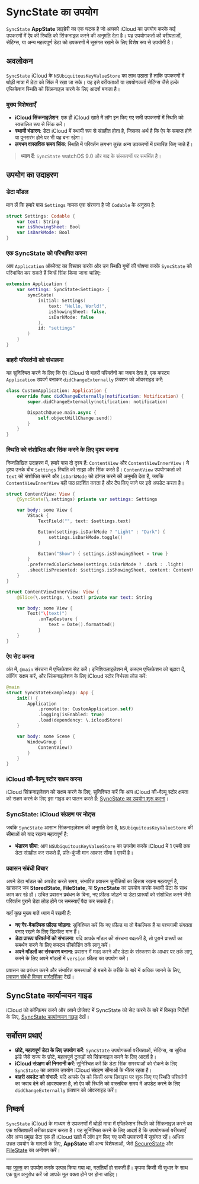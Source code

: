 # SyncState का उपयोग

`SyncState` **AppState** लाइब्रेरी का एक घटक है जो आपको iCloud का उपयोग करके कई उपकरणों में ऐप की स्थिति को सिंक्रनाइज़ करने की अनुमति देता है। यह उपयोगकर्ता की वरीयताओं, सेटिंग्स, या अन्य महत्वपूर्ण डेटा को उपकरणों में सुसंगत रखने के लिए विशेष रूप से उपयोगी है।

## अवलोकन

`SyncState` iCloud के `NSUbiquitousKeyValueStore` का लाभ उठाता है ताकि उपकरणों में थोड़ी मात्रा में डेटा को सिंक में रखा जा सके। यह इसे वरीयताओं या उपयोगकर्ता सेटिंग्स जैसे हल्के एप्लिकेशन स्थिति को सिंक्रनाइज़ करने के लिए आदर्श बनाता है।

### मुख्य विशेषताएँ

- **iCloud सिंक्रनाइज़ेशन**: एक ही iCloud खाते में लॉग इन किए गए सभी उपकरणों में स्थिति को स्वचालित रूप से सिंक करें।
- **स्थायी भंडारण**: डेटा iCloud में स्थायी रूप से संग्रहीत होता है, जिसका अर्थ है कि ऐप के समाप्त होने या पुनरारंभ होने पर भी यह बना रहेगा।
- **लगभग वास्तविक समय सिंक**: स्थिति में परिवर्तन लगभग तुरंत अन्य उपकरणों में प्रचारित किए जाते हैं।

> **ध्यान दें**: `SyncState` watchOS 9.0 और बाद के संस्करणों पर समर्थित है।

## उपयोग का उदाहरण

### डेटा मॉडल

मान लें कि हमारे पास `Settings` नामक एक संरचना है जो `Codable` के अनुरूप है:

```swift
struct Settings: Codable {
    var text: String
    var isShowingSheet: Bool
    var isDarkMode: Bool
}
```

### एक SyncState को परिभाषित करना

आप `Application` ऑब्जेक्ट का विस्तार करके और उन स्थिति गुणों की घोषणा करके `SyncState` को परिभाषित कर सकते हैं जिन्हें सिंक किया जाना चाहिए:

```swift
extension Application {
    var settings: SyncState<Settings> {
        syncState(
            initial: Settings(
                text: "Hello, World!",
                isShowingSheet: false,
                isDarkMode: false
            ),
            id: "settings"
        )
    }
}
```

### बाहरी परिवर्तनों को संभालना

यह सुनिश्चित करने के लिए कि ऐप iCloud से बाहरी परिवर्तनों का जवाब देता है, एक कस्टम `Application` उपवर्ग बनाकर `didChangeExternally` फ़ंक्शन को ओवरराइड करें:

```swift
class CustomApplication: Application {
    override func didChangeExternally(notification: Notification) {
        super.didChangeExternally(notification: notification)

        DispatchQueue.main.async {
            self.objectWillChange.send()
        }
    }
}
```

### स्थिति को संशोधित और सिंक करने के लिए दृश्य बनाना

निम्नलिखित उदाहरण में, हमारे पास दो दृश्य हैं: `ContentView` और `ContentViewInnerView`। ये दृश्य उनके बीच `Settings` स्थिति को साझा और सिंक करते हैं। `ContentView` उपयोगकर्ता को `text` को संशोधित करने और `isDarkMode` को टॉगल करने की अनुमति देता है, जबकि `ContentViewInnerView` वही पाठ प्रदर्शित करता है और टैप किए जाने पर इसे अपडेट करता है।

```swift
struct ContentView: View {
    @SyncState(\.settings) private var settings: Settings

    var body: some View {
        VStack {
            TextField("", text: $settings.text)

            Button(settings.isDarkMode ? "Light" : "Dark") {
                settings.isDarkMode.toggle()
            }

            Button("Show") { settings.isShowingSheet = true }
        }
        .preferredColorScheme(settings.isDarkMode ? .dark : .light)
        .sheet(isPresented: $settings.isShowingSheet, content: ContentViewInnerView.init)
    }
}

struct ContentViewInnerView: View {
    @Slice(\.settings, \.text) private var text: String

    var body: some View {
        Text("\(text)")
            .onTapGesture {
                text = Date().formatted()
            }
    }
}
```

### ऐप सेट करना

अंत में, `@main` संरचना में एप्लिकेशन सेट करें। इनिशियलाइज़ेशन में, कस्टम एप्लिकेशन को बढ़ावा दें, लॉगिंग सक्षम करें, और सिंक्रनाइज़ेशन के लिए iCloud स्टोर निर्भरता लोड करें:

```swift
@main
struct SyncStateExampleApp: App {
    init() {
        Application
            .promote(to: CustomApplication.self)
            .logging(isEnabled: true)
            .load(dependency: \.icloudStore)
    }

    var body: some Scene {
        WindowGroup {
            ContentView()
        }
    }
}
```

### iCloud की-वैल्यू स्टोर सक्षम करना

iCloud सिंक्रनाइज़ेशन को सक्षम करने के लिए, सुनिश्चित करें कि आप iCloud की-वैल्यू स्टोर क्षमता को सक्षम करने के लिए इस गाइड का पालन करते हैं: [SyncState का उपयोग शुरू करना](https://github.com/0xLeif/AppState/wiki/Starting-to-use-SyncState)।

### SyncState: iCloud संग्रहण पर नोट्स

जबकि `SyncState` आसान सिंक्रनाइज़ेशन की अनुमति देता है, `NSUbiquitousKeyValueStore` की सीमाओं को याद रखना महत्वपूर्ण है:

- **भंडारण सीमा**: आप `NSUbiquitousKeyValueStore` का उपयोग करके iCloud में 1 एमबी तक डेटा संग्रहीत कर सकते हैं, प्रति-कुंजी मान आकार सीमा 1 एमबी है।

### प्रवासन संबंधी विचार

अपने डेटा मॉडल को अपडेट करते समय, संभावित प्रवासन चुनौतियों का हिसाब रखना महत्वपूर्ण है, खासकर जब **StoredState**, **FileState**, या **SyncState** का उपयोग करके स्थायी डेटा के साथ काम कर रहे हों। उचित प्रवासन प्रबंधन के बिना, नए फ़ील्ड जोड़ने या डेटा प्रारूपों को संशोधित करने जैसे परिवर्तन पुराने डेटा लोड होने पर समस्याएँ पैदा कर सकते हैं।

यहाँ कुछ मुख्य बातें ध्यान में रखनी हैं:
- **नए गैर-वैकल्पिक फ़ील्ड जोड़ना**: सुनिश्चित करें कि नए फ़ील्ड या तो वैकल्पिक हैं या पश्चगामी संगतता बनाए रखने के लिए डिफ़ॉल्ट मान हैं।
- **डेटा प्रारूप परिवर्तनों को संभालना**: यदि आपके मॉडल की संरचना बदलती है, तो पुराने प्रारूपों का समर्थन करने के लिए कस्टम डीकोडिंग तर्क लागू करें।
- **अपने मॉडलों का संस्करण बनाना**: प्रवासन में मदद करने और डेटा के संस्करण के आधार पर तर्क लागू करने के लिए अपने मॉडलों में `version` फ़ील्ड का उपयोग करें।

प्रवासन का प्रबंधन करने और संभावित समस्याओं से बचने के तरीके के बारे में अधिक जानने के लिए, [प्रवासन संबंधी विचार मार्गदर्शिका](migration-considerations.md) देखें।

## SyncState कार्यान्वयन गाइड

iCloud को कॉन्फ़िगर करने और अपने प्रोजेक्ट में SyncState को सेट करने के बारे में विस्तृत निर्देशों के लिए, [SyncState कार्यान्वयन गाइड](syncstate-implementation.md) देखें।

## सर्वोत्तम प्रथाएं

- **छोटे, महत्वपूर्ण डेटा के लिए उपयोग करें**: `SyncState` उपयोगकर्ता वरीयताओं, सेटिंग्स, या सुविधा झंडे जैसे राज्य के छोटे, महत्वपूर्ण टुकड़ों को सिंक्रनाइज़ करने के लिए आदर्श है।
- **iCloud संग्रहण की निगरानी करें**: सुनिश्चित करें कि डेटा सिंक समस्याओं को रोकने के लिए `SyncState` का आपका उपयोग iCloud संग्रहण सीमाओं के भीतर रहता है।
- **बाहरी अपडेट को संभालें**: यदि आपके ऐप को किसी अन्य डिवाइस पर शुरू किए गए स्थिति परिवर्तनों का जवाब देने की आवश्यकता है, तो ऐप की स्थिति को वास्तविक समय में अपडेट करने के लिए `didChangeExternally` फ़ंक्शन को ओवरराइड करें।

## निष्कर्ष

`SyncState` iCloud के माध्यम से उपकरणों में थोड़ी मात्रा में एप्लिकेशन स्थिति को सिंक्रनाइज़ करने का एक शक्तिशाली तरीका प्रदान करता है। यह सुनिश्चित करने के लिए आदर्श है कि उपयोगकर्ता वरीयताएँ और अन्य प्रमुख डेटा एक ही iCloud खाते में लॉग इन किए गए सभी उपकरणों में सुसंगत रहें। अधिक उन्नत उपयोग के मामलों के लिए, **AppState** की अन्य विशेषताओं, जैसे [SecureState](usage-securestate.md) और [FileState](usage-filestate.md) का अन्वेषण करें।

---
यह [जूल्स](https://jules.google) का उपयोग करके उत्पन्न किया गया था, गलतियाँ हो सकती हैं। कृपया किसी भी सुधार के साथ एक पुल अनुरोध करें जो आपके मूल वक्ता होने पर होना चाहिए।
